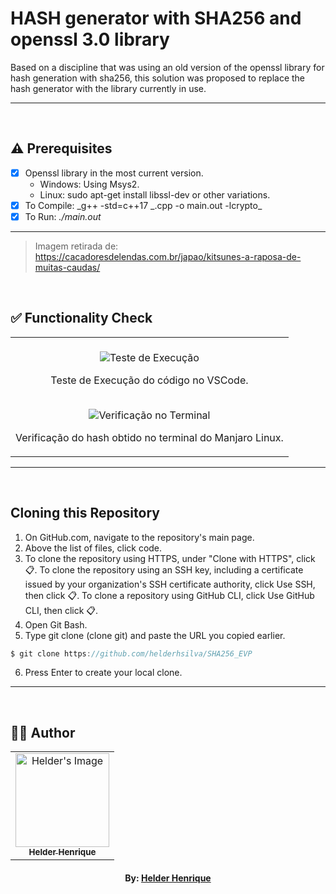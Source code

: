 # HASH generator with SHA256 and openssl 3.0 library

Based on a discipline that was using an old version of the openssl library for hash generation with sha256, this solution was proposed to replace the hash generator with the library currently in use.

---

<br>

## ⚠️ Prerequisites

-   [x] Openssl library in the most current version.
    -   Windows: Using Msys2.
    -   Linux: sudo apt-get install libssl-dev or other variations.
-   [x] To Compile: _g++ -std=c++17 _.cpp -o main.out -lcrypto\_
-   [x] To Run: _./main.out_

---

> Imagem retirada de: https://cacadoresdelendas.com.br/japao/kitsunes-a-raposa-de-muitas-caudas/

<br>

## ✅ Functionality Check

<table align="center">
    <tr>
        <td align="center">
            <br/>
            <img src="https://ik.imagekit.io/ibh8isfiw/Crypto/teste_execucao_sWNePclHy.png?ik-sdk-version=javascript-1.4.3&updatedAt=1671551812733" alt="Teste de Execução"/>
            <p>Teste de Execução do código no VSCode. </p>
            <br/>
            <img src="https://ik.imagekit.io/ibh8isfiw/Crypto/verificacao_terminal_SVpwk6TgW.png?ik-sdk-version=javascript-1.4.3&updatedAt=1671551812818" alt="Verificação no Terminal"/>
            <p>Verificação do hash obtido no terminal do Manjaro Linux. </p>
        </td>
    </tr>
</table>

---

<br>

## Cloning this Repository

1. On GitHub.com, navigate to the repository's main page.
2. Above the list of files, click code.
3. To clone the repository using HTTPS, under "Clone with HTTPS", click 📋. To clone the repository using an SSH key, including a certificate issued by your organization's SSH certificate authority, click Use SSH, then click 📋. To clone a repository using GitHub CLI, click Use GitHub CLI, then click 📋.
4. Open Git Bash.
5. Type git clone (clone git) and paste the URL you copied earlier.

```c
$ git clone https://github.com/helderhsilva/SHA256_EVP
```

6. Press Enter to create your local clone.

---

<br>

## 👨‍💻 Author

<table align="center">
    <tr>
        <td align="center">
            <a href="https://github.com/theHprogrammer">
                <img src="https://avatars.githubusercontent.com/u/79870881?v=4" width="150px;" alt="Helder's Image" />
                <br />
                <sub><b>Helder Henrique</b></sub>
            </a>
        </td>    
    </tr>
</table>
<h4 align="center">
   By: <a href="https://www.linkedin.com/in/theHprogrammer/" target="_blank"> Helder Henrique </a>
</h4>
